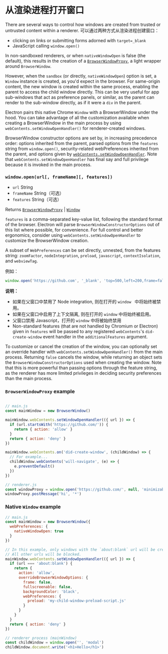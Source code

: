 # 从渲染进程打开窗口

There are several ways to control how windows are created from trusted or untrusted content within a renderer. 可以通过两种方式从渲染进程创建窗口：

* clicking on links or submitting forms adorned with `target=_blank`
* JavaScript calling `window.open()`

In non-sandboxed renderers, or when `nativeWindowOpen` is false (the default), this results in the creation of a [`BrowserWindowProxy`](browser-window-proxy.md), a light wrapper around `BrowserWindow`.

However, when the `sandbox` (or directly, `nativeWindowOpen`) option is set, a `Window` instance is created, as you'd expect in the browser. For same-origin content, the new window is created within the same process, enabling the parent to access the child window directly. This can be very useful for app sub-windows that act as preference panels, or similar, as the parent can render to the sub-window directly, as if it were a `div` in the parent.

Electron pairs this native Chrome `Window` with a BrowserWindow under the hood. You can take advantage of all the customization available when creating a BrowserWindow in the main process by using `webContents.setWindowOpenHandler()` for renderer-created windows.

BrowserWindow constructor options are set by, in increasing precedence order: options inherited from the parent, parsed options from the `features` string from `window.open()`, security-related webPreferences inherited from the parent, and options given by [`webContents.setWindowOpenHandler`](web-contents.md#contentssetwindowopenhandlerhandler). Note that `webContents.setWindowOpenHandler` has final say and full privilege because it is invoked in the main process.

### `window.open(url[, frameName][, features])`

* `url` String
* `frameName` String（可选）
* `features` String（可选）

Returns [`BrowserWindowProxy`](browser-window-proxy.md) | [`Window`](https://developer.mozilla.org/en-US/docs/Web/API/Window)

`features` is a comma-separated key-value list, following the standard format of the browser. Electron will parse `BrowserWindowConstructorOptions` out of this list where possible, for convenience. For full control and better ergonomics, consider using `webContents.setWindowOpenHandler` to customize the BrowserWindow creation.

A subset of `WebPreferences` can be set directly, unnested, from the features string: `zoomFactor`, `nodeIntegration`, `preload`, `javascript`, `contextIsolation`, and `webviewTag`.

例如：

```js
window.open('https://github.com', '_blank', 'top=500,left=200,frame=false,nodeIntegration=no')
```

**说明：**

* 如果在父窗口中禁用了 Node integration, 则在打开的 `window ` 中将始终被禁用。
* 如果在父窗口中启用了上下文隔离, 则在打开的 ` window ` 中将始终被启用。
* 父窗口禁用 Javascript，打开的 `window` 中将被始终禁用
* Non-standard features (that are not handled by Chromium or Electron) given in `features` will be passed to any registered `webContents`'s `did-create-window` event handler in the `additionalFeatures` argument.

To customize or cancel the creation of the window, you can optionally set an override handler with `webContents.setWindowOpenHandler()` from the main process. Returning `false` cancels the window, while returning an object sets the `BrowserWindowConstructorOptions` used when creating the window. Note that this is more powerful than passing options through the feature string, as the renderer has more limited privileges in deciding security preferences than the main process.

### `BrowserWindowProxy` example

```javascript

// main.js
const mainWindow = new BrowserWindow()

mainWindow.webContents.setWindowOpenHandler(({ url }) => {
  if (url.startsWith('https://github.com/')) {
    return { action: 'allow' }
  }
  return { action: 'deny' }
})

mainWindow.webContents.on('did-create-window', (childWindow) => {
  // For example...
  childWindow.webContents('will-navigate', (e) => {
    e.preventDefault()
  })
})
```

```javascript
// renderer.js
const windowProxy = window.open('https://github.com/', null, 'minimizable=false')
windowProxy.postMessage('hi', '*')
```

### Native `Window` example

```javascript
// main.js
const mainWindow = new BrowserWindow({
  webPreferences: {
    nativeWindowOpen: true
  }
})

// In this example, only windows with the `about:blank` url will be created.
// All other urls will be blocked.
mainWindow.webContents.setWindowOpenHandler(({ url }) => {
  if (url === 'about:blank') {
    return {
      action: 'allow',
      overrideBrowserWindowOptions: {
        frame: false,
        fullscreenable: false,
        backgroundColor: 'black',
        webPreferences: {
          preload: 'my-child-window-preload-script.js'
        }
      }
    }
  }
  return { action: 'deny' }
})
```

```javascript
// renderer process (mainWindow)
const childWindow = window.open('', 'modal')
childWindow.document.write('<h1>Hello</h1>')
```
